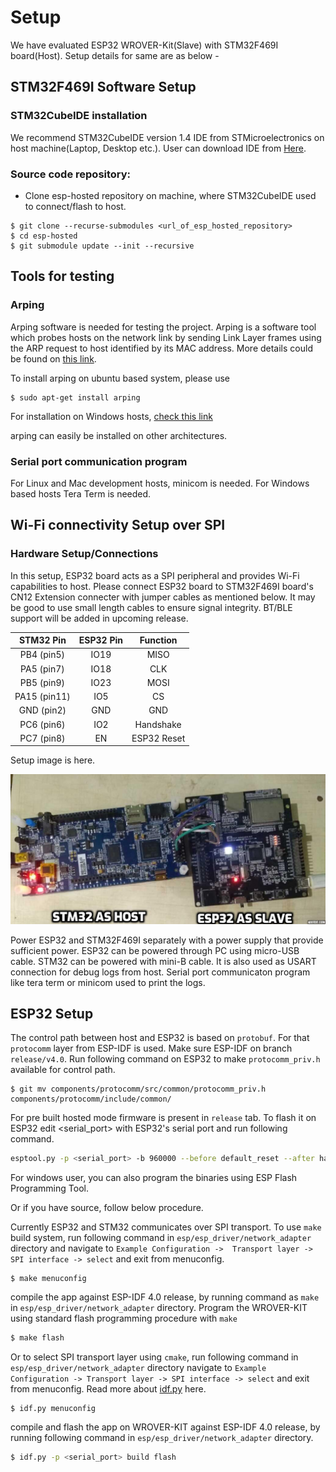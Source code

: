 # Setup
We have evaluated ESP32 WROVER-Kit(Slave) with STM32F469I board(Host). Setup details for same are as below -

## STM32F469I Software Setup

### STM32CubeIDE installation

We recommend STM32CubeIDE version 1.4 IDE from STMicroelectronics on host machine(Laptop, Desktop etc.). User can download IDE from [Here](https://www.st.com/en/development-tools/stm32cubeide.html#get-software).

### Source code repository:
* Clone esp-hosted repository on machine, where STM32CubeIDE used to connect/flash to host.
```
$ git clone --recurse-submodules <url_of_esp_hosted_repository>
$ cd esp-hosted
$ git submodule update --init --recursive
```
## Tools for testing
### Arping
Arping software is needed for testing the project. 
Arping is a software tool which probes hosts on the network link by sending Link Layer frames using the ARP request to host identified by its MAC address. More details could be found on [this link](https://devconnected.com/arping-command-on-linux-explained/). 

To install arping on ubuntu based system, please use 
```
$ sudo apt-get install arping
```
For installation on Windows hosts, [check this link](https://elifulkerson.com/projects/arp-ping.php)

arping can easily be installed on other architectures.

### Serial port communication program
For Linux and Mac development hosts, minicom is needed. For Windows based hosts Tera Term is needed.

## Wi-Fi connectivity Setup over SPI
### Hardware Setup/Connections
In this setup, ESP32 board acts as a SPI peripheral and provides Wi-Fi capabilities to host. Please connect ESP32 board to STM32F469I board's CN12 Extension connecter with jumper cables as mentioned below. It may be good to use small length cables to ensure signal integrity.
BT/BLE support will be added in upcoming release.

| STM32 Pin | ESP32 Pin | Function |
|:---------:|:---------:|:--------:|
| PB4  (pin5) | IO19 | MISO |
| PA5  (pin7) | IO18 | CLK |
| PB5  (pin9) | IO23 | MOSI |
| PA15 (pin11)| IO5 | CS |
| GND  (pin2) | GND | GND |
| PC6  (pin6) | IO2 | Handshake |
| PC7  (pin8) | EN | ESP32 Reset |

Setup image is here.

![alt text](stm32_esp_setup.jpg "setup of STM32F469I as host and ESP32 as slave")

Power ESP32 and STM32F469I separately with a power supply that provide sufficient power. ESP32 can be powered through PC using micro-USB cable. STM32 can be powered with mini-B cable. It is also used as USART connection for debug logs from host. Serial port communicaton program like tera term or minicom used to print the logs.

## ESP32 Setup
The control path between host and ESP32 is based on `protobuf`. For that `protocomm` layer from ESP-IDF is used. Make sure ESP-IDF on branch `release/v4.0`. Run following command on ESP32 to make `protocomm_priv.h` available for control path.
```
$ git mv components/protocomm/src/common/protocomm_priv.h components/protocomm/include/common/
```
For pre built hosted mode firmware is present in `release` tab. To flash it on ESP32 edit <serial_port> with ESP32's serial port and run following command.
```sh
esptool.py -p <serial_port> -b 960000 --before default_reset --after hard_reset write_flash --flash_mode dio --flash_freq 40m --flash_size detect 0x8000 partition-table_spi_v0.2.bin 0x1000 bootloader_spi_v0.2.bin 0x10000 esp_hosted_firmware_spi_v0.2.bin
```
For windows user, you can also program the binaries using ESP Flash Programming Tool.

Or if you have source, follow below procedure.

Currently ESP32 and STM32 communicates over SPI transport. To use `make` build system, run following command in `esp/esp_driver/network_adapter` directory and navigate to `Example Configuration ->  Transport layer -> SPI interface -> select` and exit from menuconfig.
```
$ make menuconfig
```
compile the app against ESP-IDF 4.0 release, by running command as `make` in `esp/esp_driver/network_adapter` directory. Program the WROVER-KIT using standard flash programming procedure with `make`
```sh
$ make flash
```
Or to select SPI transport layer using `cmake`, run following command in `esp/esp_driver/network_adapter` directory navigate to `Example Configuration -> Transport layer -> SPI interface -> select` and exit from menuconfig. Read more about [idf.py](https://docs.espressif.com/projects/esp-idf/en/latest/esp32/api-guides/build-system.html#using-the-build-system) here.
```
$ idf.py menuconfig
```
compile and flash the app on WROVER-KIT against ESP-IDF 4.0 release, by running following command in `esp/esp_driver/network_adapter` directory.

```sh
$ idf.py -p <serial_port> build flash
```
